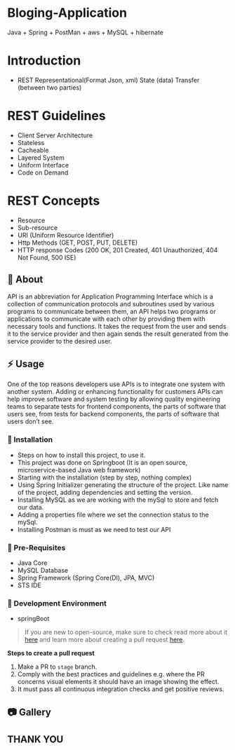 # Bloging-Application
Java + Spring + PostMan + aws + MySQL + hibernate

# Introduction
- REST  Representational(Format Json, xml) State (data) Transfer (between two parties) 

# REST Guidelines
- Client Server Architecture
- Stateless
- Cacheable
- Layered System
- Uniform Interface
- Code on Demand

# REST Concepts
- Resource
- Sub-resource
- URI (Uniform Resource Identifier)
- Http Methods (GET, POST, PUT, DELETE)
- HTTP response Codes (200 OK, 201 Created, 401 Unauthorized, 404 Not Found, 500 ISE)


##  :beginner: About
API is an abbreviation for Application Programming Interface which is a collection of communication protocols and subroutines used by various programs to communicate between them, an API helps two programs or applications to communicate with each other by providing them with necessary tools and functions. It takes the request from the user and sends it to the service provider and then again sends the result generated from the service provider to the desired user.

## :zap: Usage
One of the top reasons developers use APIs is to integrate one system with another system.
Adding or enhancing functionality for customers
APIs can help improve software and system testing by allowing quality engineering teams to separate tests for frontend components, the parts of software that users see, from tests for backend components, the parts of software that users don’t see.

###  :electric_plug: Installation
- Steps on how to install this project, to use it.
- This project was done on Springboot (It is an open source, microservice-based Java web framework)
- Starting with the installation (step by step, nothing complex)
- Using Spring Initializer generating the structure of the project. Like name of the project, adding dependencies and setting the version.
- Installing MySQL as we are working with the mySql to store and fetch our data.
- Adding a properties file where we set the connection status to the mySql.
- Installing Postman is must as we need to test our API


### :notebook: Pre-Requisites
- Java Core
- MySQL Database
- Spring Framework (Spring Core(DI), JPA, MVC)
- STS IDE


###  :nut_and_bolt: Development Environment
- springBoot


 > If you are new to open-source, make sure to check read more about it [here](https://www.digitalocean.com/community/tutorial_series/an-introduction-to-open-source) and learn more about creating a pull request [here](https://www.digitalocean.com/community/tutorials/how-to-create-a-pull-request-on-github).



**Steps to create a pull request**

1. Make a PR to `stage` branch.
2. Comply with the best practices and guidelines e.g. where the PR concerns visual elements it should have an image showing the effect.
3. It must pass all continuous integration checks and get positive reviews.



##  :camera: Gallery


## THANK YOU

